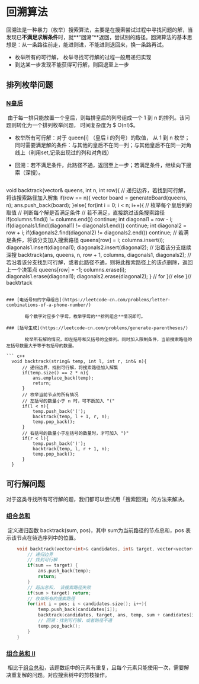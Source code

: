 # 回溯算法

​		回溯法是一种暴力（枚举）搜索算法，主要是在搜索尝试过程中寻找问题的解，当发现已**不满足求解条件**时，就**“回溯”**返回，尝试别的路径。回溯算法的基本思想是：从一条路往前走，能进则进，不能进则退回来，换一条路再试。

+ 枚举所有的可行解， 枚举寻找可行解的过程一般用递归实现
+ 到达某一步发现不能获得可行解，则回退至上一步

## 排列枚举问题

### [N皇后](https://leetcode-cn.com/problems/n-queens/)

​		由于每一排只能放置一个皇后，则每排皇后的列号组成一个 1 到 n 的排列。该问题则转化为一个排列枚举问题， 时间复杂度为 $ O(n!)$。

+ 枚举所有可行解：对于 queen[i] （皇后 i 的列号）的取值， 从 1 到 n 枚举；同时需要满足解的条件：与其他的皇后不在同一列；与其他皇后不在同一对角线上（利用set,记录出现过的列和对角线）

+ 回溯：若不满足条件，此路径不通，返回至上一步；若满足条件，继续向下搜索（深搜）。

  ``` c++
void backtrack(vector<int>& queens, int n, int row){
      // 	递归边界，若找到可行解，将该搜索路径加入解集
  	if(row == n){
       	vector<string> board = generateBoard(queens, n);
	        ans.push_back(board);
  	}else{
  		for(int i = 0; i < n; i++){	// 枚举每个皇后列的取值
            	// 判断每个解是否满足条件
	            // 若不满足，直接跳过该条搜索路径
  			if(columns.find(i) != columns.end()) continue;
	            int diagonal1 = row - i;
  			if(diagonals1.find(diagonal1) != diagonals1.end()) continue;
				int diagonal2 = row + i;
  			if(diagonals2.find(diagonal2) != diagonals2.end()) continue;
	            // 若满足条件，将该分支加入搜索路径
  			queens[row] = i; 
				columns.insert(i);
  			diagonals1.insert(diagonal1);
  			diagonals2.insert(diagonal2);
            	// 沿着该分支继续深搜
  			backtrack(ans, queens, n, row + 1, columns, diagonals1, diagonals2);
            	// 若沿着该分支找到可行解，或者此路径不通，则将此搜索路径上的该点删除，返回上一个决策点
				queens[row] = -1;
  			columns.erase(i);
				diagonals1.erase(diagonal1);
  			diagonals2.erase(diagonal2);
			} // for
  	}// else
}// backtrtack
  
  ```

### [电话号码的字母组合](https://leetcode-cn.com/problems/letter-combinations-of-a-phone-number/)

​		每个数字对应多个字母，枚举字母的**排列组合**情况即可。

### [括号生成](https://leetcode-cn.com/problems/generate-parentheses/)

​		枚举所有解的情况，即左括号和又括号的全排列。同时加入限制条件，当前搜索路径的左括号数量大于等于右括号的数量。

``` c++
    void backtrack(string& temp, int l, int r, int& n){
        // 递归边界，找到可行解，将搜索路径加入解集
        if(temp.size() == 2 * n){
            ans.emplace_back(temp);
            return;
        }
        // 枚举当前节点的所有情况
        // 左括号的数量小于 n 时，可不断加入 "("
        if(l < n){
            temp.push_back('(');
            backtrack(temp, l + 1, r, n);
            temp.pop_back();
        }
        // 右括号的数量小于左括号的数量时，才可加入 ")"
        if(r < l){
            temp.push_back(')');
            backtrack(temp, l, r + 1, n);
            temp.pop_back();
        }
    }
```

## 可行解问题

​		对于这类寻找所有可行解的题，我们都可以尝试用「搜索回溯」的方法来解决。

### [组合总和](https://leetcode-cn.com/problems/combination-sum/)

​		定义递归函数 backtrack(sum, pos)，其中 sum为当前路径的节点总和，pos 表示该节点在待选序列中的位置。

``` c++
	void backtrack(vector<int>& candidates, int& target, vector<vector<int>>& ans, vector<int>& temp, int sum, int pos){
        // 递归边界
        // 找到可行解
        if(sum == target) {
            ans.push_back(temp);
            return;
        }
        // 超出总和， 该搜索路径失败
        if(sum > target) return;
        // 枚举所有的搜索路径
        for(int i = pos; i < candidates.size(); i++){
            temp.push_back(candidates[i]);
            backtrack(candidates, target, ans, temp, sum + candidates[i], i);
            // 回溯：找到可行解，或者路径不通
            temp.pop_back();
        }
    }
```

### [组合总和 II](https://leetcode-cn.com/problems/combination-sum-ii/)

​		相比于[组合总和](https://leetcode-cn.com/problems/combination-sum/)，该题数组中的元素有重复，且每个元素只能使用一次，需要解决重复解的问题。对应搜索树中的剪枝操作。

​		



​		